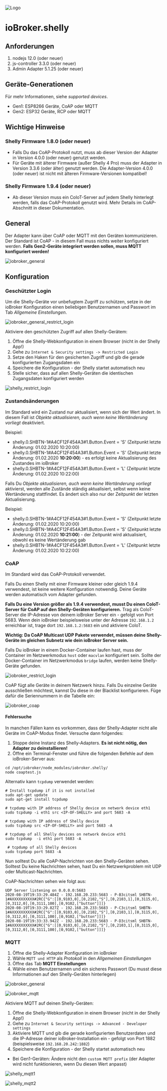 ![Logo](../../admin/shelly.png)

# ioBroker.shelly

## Anforderungen

1. nodejs 12.0 (oder neuer)
2. js-controller 3.3.0 (oder neuer)
4. Admin Adapter 5.1.25 (oder neuer)

## Geräte-Generationen

Für mehr Informationen, siehe *supported devices*.

- Gen1: ESP8266 Geräte, CoAP oder MQTT
- Gen2: ESP32 Geräte, RCP oder MQTT

## Wichtige Hinweise

### Shelly Firmware 1.8.0 (oder neuer)

- Falls Du das CoAP-Protokoll nutzt, muss ab dieser Version der Adapter in Version 4.0.0 (oder neuer) genutzt werden.
- Für Geräte mit älterer Firmware (außer Shelly 4 Pro) muss der Adapter in Version 3.3.6 (oder älter) genutzt werden. Die Adapter-Version 4.0.0 (oder neuer) ist nicht mit älteren Firmware-Versionen kompatibel!

### Shelly Firmware 1.9.4 (oder neuer)

- Ab dieser Version muss ein CoIoT-Server auf jedem Shelly hinterlegt werden, falls das CoAP-Protokoll genutzt wird. Mehr Details im CoAP-Abschnitt in dieser Dokumentation.

## General

Der Adapter kann über CoAP oder MQTT mit den Geräten kommunizieren. Der Standard ist CoAP - in diesem Fall muss nichts weiter konfiguriert werden. **Falls Gen2-Geräte integriert werden sollen, muss MQTT konfiguriert werden!**

![iobroker_general](../iobroker_general.png)

## Konfiguration

### Geschützter Login

Um die Shelly-Geräte vor unbefugtem Zugriff zu schützen, setze in der ioBroker Konfiguration einen beliebigen Benutzernamen und Passwort im Tab *Allgemeine Einstellungen*.

![iobroker_general_restrict_login](../iobroker_general_restrict_login.png)

Aktiviere den geschützten Zugriff auf allen Shelly-Gerätem:

1. Öffne die Shelly-Webkonfiguration in einem Browser (nicht in der Shelly App!)
2. Gehe zu ```Internet & Security settings -> Restricted Login```
3. Setze den Haken für den gesicherten Zugriff und gib die gerade konfigurierten Zugangsdaten ein
4. Speichere die Konfiguration - der Shelly startet automatisch neu
5. Stelle sicher, dass auf allen Shelly-Geräten die identischen Zugangsdaten konfiguriert werden

![shelly_restrict_login](../shelly_restrict_login.png)

### Zustandsänderungen

Im Standard wird ein Zustand nur aktualisiert, wenn sich der Wert ändert. In diesem Fall ist *Objekte aktualisieren, auch wenn keine Wertänderung vorliegt* deaktiviert.

Beispiel:

* shelly.0.SHBTN-1#A4CF12F454A3#1.Button.Event = 'S' (Zeitpunkt letzte Änderung: 01.02.2020 10:20:00)
* shelly.0.SHBTN-1#A4CF12F454A3#1.Button.Event = 'S' (Zeitpunkt letzte Änderung: 01.02.2020 **10:20:00**) - es erfolgt keine Aktualisierung des Zustandes im ioBroker
* shelly.0.SHBTN-1#A4CF12F454A3#1.Button.Event = 'L' (Zeitpunkt letzte Änderung: 01.02.2020 10:22:00)

Falls Du *Objekte aktualisieren, auch wenn keine Wertänderung vorliegt* aktivierst, werden alle Zustände ständig aktualisiert, selbst wenn keine Wertänderung stattfindet. Es ändert sich also nur der Zeitpunkt der letzten Aktualisierung.

Beispiel:

* shelly.0.SHBTN-1#A4CF12F454A3#1.Button.Event = 'S' (Zeitpunkt letzte Änderung: 01.02.2020 10:20:00)
* shelly.0.SHBTN-1#A4CF12F454A3#1.Button.Event = 'S' (Zeitpunkt letzte Änderung: 01.02.2020 **10:21:00**) - der Zeitpunkt wird aktualisiert, obwohl es keine Wertänderung gab
* shelly.0.SHBTN-1#A4CF12F454A3#1.Button.Event = 'L' (Zeitpunkt letzte Änderung: 01.02.2020 10:22:00)

### CoAP

Im Standard wird das CoAP-Protokoll verwendet.

Falls Du einen Shelly mit einer Firmware kleiner oder gleich 1.9.4 verwendest, ist keine weitere Konfiguration notwendig. Deine Geräte werden automatisch vom Adapter gefunden.

**Falls Du eine Version größer als 1.9.4 verwendest, musst Du einen CoIoT-Server für CoAP auf den Shelly-Geräten konfigurieren.** Trag als CoIoT-Server die IP-Adresse von deinem ioBroker Server ein - gefolgt von Port 5683. Wenn dein ioBroker beispielsweise unter der Adresse ```192.168.1.2``` erreichbar ist, trage dort ```192.168.1.2:5683``` ein und aktiviere CoIoT.

**Wichtig: Da CoAP Multicast UDP Pakete verwendet, müssen deine Shelly-Geräte im gleichen Subnetz wie dein ioBroker Server sein.**

Falls Du ioBroker in einem Docker-Container laufen hast, muss der Container im Netzwerkmodus ```host``` oder ```macvlan``` konfiguriert sein. Sollte der Docker-Container im Netzwerkmodus ```bridge``` laufen, werden keine Shelly-Geräte gefunden.

![iobroker_restrict_login](../iobroker_general_coap.png)

CoAP fügt alle Geräte in deinem Netzwerk hinzu. Falls Du einzelne Geräte ausschließen möchtest, kannst Du diese in der Blacklist konfigurieren. Füge dafür die Seriennummern in die Tabelle ein:

![iobroker_coap](../iobroker_coap.png)

#### Fehlersuche

In manchen Fällen kann es vorkommen, dass der Shelly-Adapter nicht alle Geräte im CoAP-Modus findet. Versuche dann folgendes:

1. Stoppe deine Instanz des Shelly-Adapters. **Es ist nicht nötig, den Adapter zu deinstallieren!**
2. Öffne ein Terminal-Fenster und führe die folgenden Befehle auf dem ioBroker-Server aus:

```
cd /opt/iobroker/node_modules/iobroker.shelly/
node coaptest.js 
```

Alternativ kann ```tcpdump``` verwendet werden:

```
# Install tcpdump if it is not installed
sudo apt-get update
sudo apt-get install tcpdump

# tcpdump with IP address of Shelly device on network device eth1
sudo tcpdump -i eth1 src <IP-OF-SHELLY> and port 5683 -A   

# tcpdump with IP address of Shelly device 
sudo tcpdump src <IP-OF-SHELLY> and port 5683 -A

# tcpdump of all Shelly devices on network device eth1
sudo tcpdump  -i eth1 port 5683 -A

 # tcpdump of all Shelly devices
sudo tcpdump port 5683 -A
```

Nun solltest Du alle CoAP-Nachrichten von den Shelly-Geräten sehen. Solltest Du keine Nachrichten sehen, hast Du ein Netzwerkproblem mit UDP oder Multicast-Nachrichten.

CoAP-Nachrichten sehen wie folgt aus:

``` 
UDP Server listening on 0.0.0.0:5683
2020-08-19T19:33:29.484Z - 192.168.20.233:5683 - P-B3citsml	SHBTN-1#AXXXXXXXXXX#2RC{"G":[[0,9103,0],[0,2102,"S"],[0,2103,1],[0,3115,0],[0,3112,0],[0,3111,100],[0,9102,["button"]]]}
2020-08-19T19:33:29.827Z - 192.168.20.233:5683 - P-C3citsml	SHBTN-1#AXXXXXXXXXX#2RC{"G":[[0,9103,0],[0,2102,"S"],[0,2103,1],[0,3115,0],[0,3112,0],[0,3111,100],[0,9102,["button"]]]}
2020-08-19T19:33:33.942Z - 192.168.20.233:5683 - P-D3citsml	SHBTN-1#AXXXXXXXXXX#2RC{"G":[[0,9103,0],[0,2102,"S"],[0,2103,1],[0,3115,0],[0,3112,0],[0,3111,100],[0,9102,["button"]]]}
``` 

### MQTT

1. Öffne die Shelly-Adapter Konfiguration im ioBroker
2. Wähle ```MQTT und HTTP``` als *Protokoll* in den *Allgemeinen Einstellungen*
3. Öffne das Tab **MQTT Einstellungen**
4. Wähle einen Benutzernamen und ein sicheres Passwort (Du musst diese Informationen auf den Shelly-Geräten hinterlegen)

![iobroker_general](../iobroker_general_mqtt.png)

![iobroker_mqtt](../iobroker_mqtt.png)

Aktiviere MQTT auf deinen Shelly-Geräten:

1. Öffne die Shelly-Webkonfiguration in einem Browser (nicht in der Shelly App!)
2. Gehe zu ```Internet & Security settings -> Advanced - Developer settings```
3. Aktiviere MQTT und gib die gerade konfigurierten Benutzerdaten und die IP-Adresse deiner ioBroker-Installation ein - gefolgt von Port 1882 (beispielsweise ```192.168.20.242:1882```)
4. Speichere die Konfiguration - der Shelly startet automatisch neu

- Bei Gen1-Geräten: Ändere nicht den ```custom MQTT prefix``` (der Adapter wird nicht funktionieren, wenn Du diesen Wert anpasst)

![shelly_mqtt1](../shelly_mqtt1.png)

![shelly_mqtt2](../shelly_mqtt2.png)
